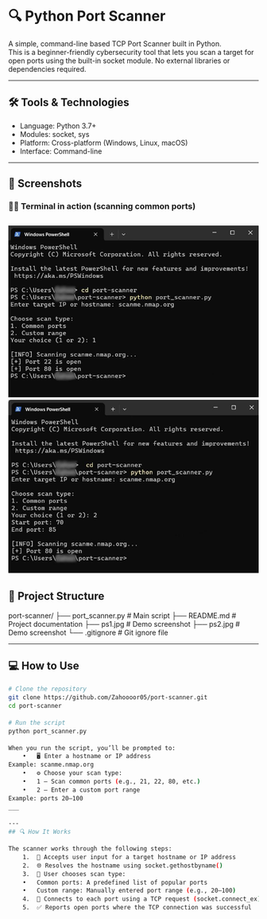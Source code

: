# 🔍 Python Port Scanner

A simple, command-line based TCP Port Scanner built in Python.  
This is a beginner-friendly cybersecurity tool that lets you scan a target for open ports using the built-in socket module. No external libraries or dependencies required.

---

## 🛠 Tools & Technologies

- Language: Python 3.7+
- Modules: socket, sys
- Platform: Cross-platform (Windows, Linux, macOS)
- Interface: Command-line

---

## 📸 Screenshots

### 🧑‍💻 Terminal in action (scanning common ports)

![Port Scanner Demo](ps1.jpg)
![Port Scanner Demo](ps2.jpg)
---

## 📂 Project Structure
port-scanner/
├── port_scanner.py       # Main script
├── README.md             # Project documentation
├── ps1.jpg               # Demo screenshot
├── ps2.jpg               # Demo screenshot
└── .gitignore            # Git ignore file

---

## 💻 How to Use

```bash
# Clone the repository
git clone https://github.com/Zahoooor05/port-scanner.git
cd port-scanner

# Run the script
python port_scanner.py

When you run the script, you’ll be prompted to:
	•	🖥 Enter a hostname or IP address
Example: scanme.nmap.org
	•	⚙ Choose your scan type:
	•	1 — Scan common ports (e.g., 21, 22, 80, etc.)
	•	2 — Enter a custom port range
Example: ports 20–100
___

---
## 🔍 How It Works

The scanner works through the following steps:
	1.	🧾 Accepts user input for a target hostname or IP address
	2.	🌐 Resolves the hostname using socket.gethostbyname()
	3.	🤔 User chooses scan type:
	•	Common ports: A predefined list of popular ports
	•	Custom range: Manually entered port range (e.g., 20–100)
	4.	🔌 Connects to each port using a TCP request (socket.connect_ex)
	5.	✅ Reports open ports where the TCP connection was successful
